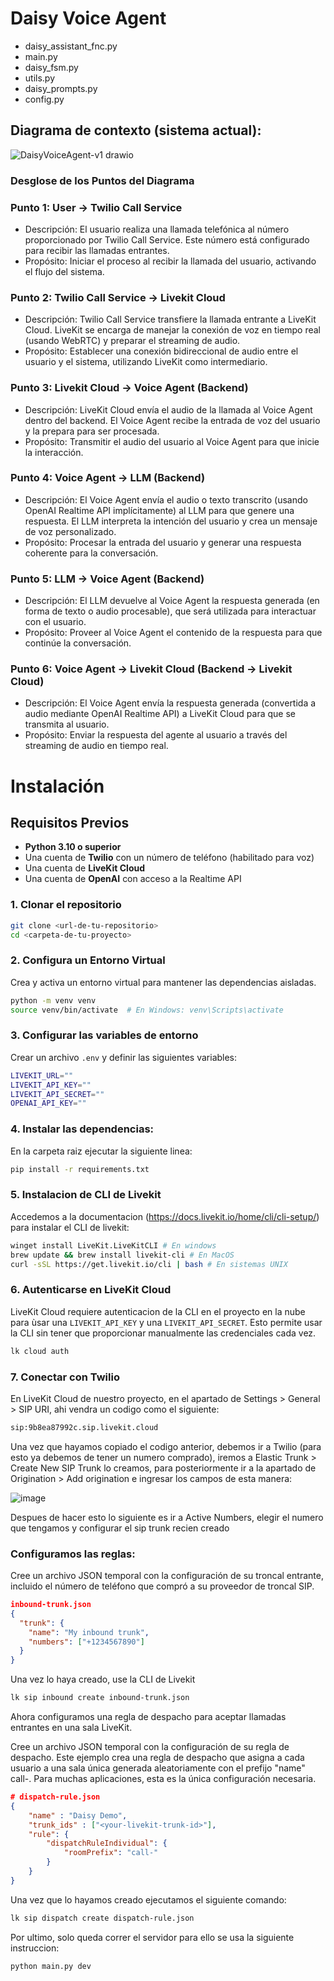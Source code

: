 # Daisy Voice Agent

- daisy_assistant_fnc.py
- main.py
- daisy_fsm.py
- utils.py
- daisy_prompts.py
- config.py

## Diagrama de contexto (sistema actual):
![DaisyVoiceAgent-v1 drawio](https://github.com/user-attachments/assets/f04e2f38-3887-4e29-b1dc-a1545966260b)

### Desglose de los Puntos del Diagrama

### **Punto 1: User → Twilio Call Service**
- Descripción: El usuario realiza una llamada telefónica al número proporcionado por Twilio Call Service. Este número está configurado para recibir las llamadas entrantes.
- Propósito: Iniciar el proceso al recibir la llamada del usuario, activando el flujo del sistema.

### **Punto 2: Twilio Call Service → Livekit Cloud**
- Descripción: Twilio Call Service transfiere la llamada entrante a LiveKit Cloud. LiveKit se encarga de manejar la conexión de voz en tiempo real (usando WebRTC) y preparar el streaming de audio.
- Propósito: Establecer una conexión bidireccional de audio entre el usuario y el sistema, utilizando LiveKit como intermediario.

### **Punto 3: Livekit Cloud → Voice Agent (Backend)**
- Descripción: LiveKit Cloud envía el audio de la llamada al Voice Agent dentro del backend. El Voice Agent recibe la entrada de voz del usuario y la prepara para ser procesada.
- Propósito: Transmitir el audio del usuario al Voice Agent para que inicie la interacción.

### **Punto 4: Voice Agent → LLM (Backend)**
- Descripción: El Voice Agent envía el audio o texto transcrito (usando OpenAI Realtime API implícitamente) al LLM para que genere una respuesta. El LLM interpreta la intención del usuario y crea un mensaje de voz personalizado.
- Propósito: Procesar la entrada del usuario y generar una respuesta coherente para la conversación.

### **Punto 5: LLM → Voice Agent (Backend)**
- Descripción: El LLM devuelve al Voice Agent la respuesta generada (en forma de texto o audio procesable), que será utilizada para interactuar con el usuario.
- Propósito: Proveer al Voice Agent el contenido de la respuesta para que continúe la conversación.

### **Punto 6: Voice Agent → Livekit Cloud (Backend → Livekit Cloud)**
- Descripción: El Voice Agent envía la respuesta generada (convertida a audio mediante OpenAI Realtime API) a LiveKit Cloud para que se transmita al usuario.
- Propósito: Enviar la respuesta del agente al usuario a través del streaming de audio en tiempo real.

# Instalación

## Requisitos Previos

- **Python 3.10 o superior**
- Una cuenta de **Twilio** con un número de teléfono (habilitado para voz)
- Una cuenta de **LiveKit Cloud**
- Una cuenta de **OpenAI** con acceso a la Realtime API

### 1. Clonar el repositorio

```bash
git clone <url-de-tu-repositorio>
cd <carpeta-de-tu-proyecto>
```

### 2. Configura un Entorno Virtual
Crea y activa un entorno virtual para mantener las dependencias aisladas.

```bash
python -m venv venv
source venv/bin/activate  # En Windows: venv\Scripts\activate
```

### 3. Configurar las variables de entorno
Crear un archivo `.env` y definir las siguientes variables:

```bash
LIVEKIT_URL=""
LIVEKIT_API_KEY=""
LIVEKIT_API_SECRET=""
OPENAI_API_KEY=""
```

### 4. Instalar las dependencias:
En la carpeta raiz ejecutar la siguiente linea:
```bash
pip install -r requirements.txt
```

### 5. Instalacion de CLI de Livekit
Accedemos a la documentacion (https://docs.livekit.io/home/cli/cli-setup/) para instalar el CLI de livekit:

```bash
winget install LiveKit.LiveKitCLI # En windows
brew update && brew install livekit-cli # En MacOS
curl -sSL https://get.livekit.io/cli | bash # En sistemas UNIX
```

### 6. Autenticarse en LiveKit Cloud

LiveKit Cloud requiere autenticacion de la CLI en el proyecto en la nube para ùsar una `LIVEKIT_API_KEY` y una  `LIVEKIT_API_SECRET`. Esto permite usar la CLI sin tener que proporcionar manualmente las credenciales cada vez.

```bash
lk cloud auth
```

### 7. Conectar con Twilio
En LiveKit Cloud de nuestro proyecto, en el apartado de Settings > General > SIP URI, ahi vendra un codigo como el siguiente:
```bash
sip:9b8ea87992c.sip.livekit.cloud
```

Una vez que hayamos copiado el codigo anterior, debemos ir a Twilio (para esto ya debemos de tener un numero comprado), iremos a Elastic Trunk > Create New SIP Trunk lo creamos, para posteriormente ir a la apartado de Origination > Add origination e ingresar los campos de esta manera: 

![image](https://github.com/user-attachments/assets/1516d753-cec2-46d5-8056-ac315360112a)

Despues de hacer esto lo siguiente es ir a Active Numbers, elegir el numero que tengamos y configurar el sip trunk recien creado

### Configuramos las reglas:
Cree un archivo JSON temporal con la configuración de su troncal entrante, incluido el número de teléfono que compró a su proveedor de troncal SIP.
```json
inbound-trunk.json
{
  "trunk": {
    "name": "My inbound trunk",
    "numbers": ["+1234567890"]
  }
}
```
Una vez lo haya creado, use la CLI de Livekit
```bash
lk sip inbound create inbound-trunk.json
```
Ahora configuramos una regla de despacho para aceptar llamadas entrantes en una sala LiveKit.

Cree un archivo JSON temporal con la configuración de su regla de despacho. Este ejemplo crea una regla de despacho que asigna a cada usuario a una sala única generada aleatoriamente con el prefijo "name" call-. Para muchas aplicaciones, esta es la única configuración necesaria.

```json
# dispatch-rule.json
{
    "name" : "Daisy Demo",
    "trunk_ids" : ["<your-livekit-trunk-id>"],
    "rule": {
        "dispatchRuleIndividual": {
            "roomPrefix": "call-"
        }
    }
}   
```
Una vez que lo hayamos creado ejecutamos el siguiente comando:
```bash
lk sip dispatch create dispatch-rule.json
```

Por ultimo, solo queda correr el servidor para ello se usa la siguiente instruccion:
```bash
python main.py dev
```

